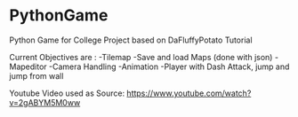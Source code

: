 # PythonGame
Python Game for College Project based on  DaFluffyPotato Tutorial


Current Objectives are :
-Tilemap 
-Save and load Maps (done with json)
-Mapeditor
-Camera Handling
-Animation
-Player with Dash Attack, jump and jump from wall


Youtube Video used as Source:
https://www.youtube.com/watch?v=2gABYM5M0ww
